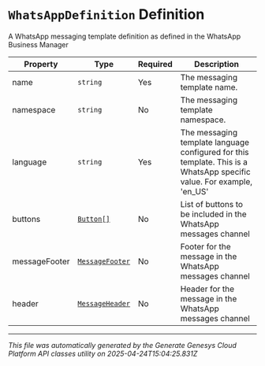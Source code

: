 # `WhatsAppDefinition` Definition

A WhatsApp messaging template definition as defined in the WhatsApp Business Manager

| Property | Type | Required | Description |
|----------|------|----------|-------------|
| name | `string` | Yes | The messaging template name. |
| namespace | `string` | No | The messaging template namespace. |
| language | `string` | Yes | The messaging template language configured for this template. This is a WhatsApp specific value. For example, 'en_US' |
| buttons | [`Button[]`](button-definition.md) | No | List of buttons to be included in the WhatsApp messages channel |
| messageFooter | [`MessageFooter`](messagefooter-definition.md) | No | Footer for the message in the WhatsApp messages channel |
| header | [`MessageHeader`](messageheader-definition.md) | No | Header for the message in the WhatsApp messages channel |

---

*This file was automatically generated by the Generate Genesys Cloud Platform API classes utility on 2025-04-24T15:04:25.831Z*